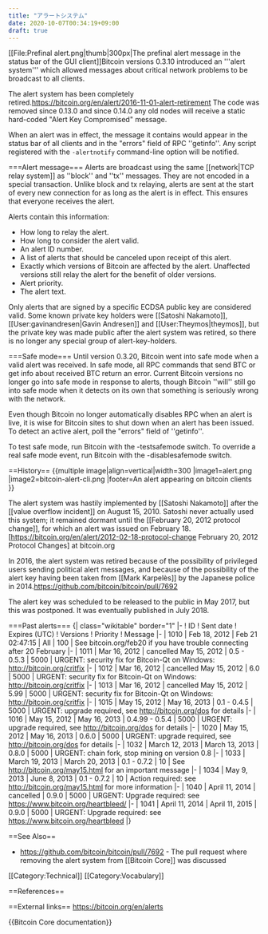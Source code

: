 ```yaml
---
title: "アラートシステム"
date: 2020-10-07T00:34:19+09:00
draft: true
---
```


[[File:Prefinal alert.png|thumb|300px|The prefinal alert message in the status bar of the GUI client]]Bitcoin versions 0.3.10 introduced an '''alert system''' which allowed messages about critical network problems to be broadcast to all clients.

The alert system has been completely retired.<ref name="org">https://bitcoin.org/en/alert/2016-11-01-alert-retirement</ref> The code was removed since 0.13.0 and since 0.14.0 any old nodes will receive a static hard-coded "Alert Key Compromised" message.

When an alert was in effect, the message it contains would appear in the status bar of all clients and in the "errors" field of RPC ''getinfo''. Any script registered with the <code>-alertnotify</code> command-line option will be notified.

===Alert message===
Alerts are broadcast using the same [[network|TCP relay system]] as ''block'' and ''tx'' messages. They are not encoded in a special transaction. Unlike block and tx relaying, alerts are sent at the start of every new connection for as long as the alert is in effect. This ensures that everyone receives the alert.

Alerts contain this information:
* How long to relay the alert.
* How long to consider the alert valid.
* An alert ID number.
* A list of alerts that should be canceled upon receipt of this alert.
* Exactly which versions of Bitcoin are affected by the alert. Unaffected versions still relay the alert for the benefit of older versions.
* Alert priority.
* The alert text.

Only alerts that are signed by a specific ECDSA public key are considered valid. Some known private key holders were [[Satoshi Nakamoto]], [[User:gavinandresen|Gavin Andresen]] and [[User:Theymos|theymos]], but the private key was made public after the alert system was retired, so there is no longer any special group of alert-key-holders.

===Safe mode===
Until version 0.3.20, Bitcoin went into safe mode when a valid alert was received. In safe mode, all RPC commands that send BTC or get info about received BTC return an error. Current Bitcoin versions no longer go into safe mode in response to alerts, though Bitcoin ''will'' still go into safe mode when it detects on its own that something is seriously wrong with the network.

Even though Bitcoin no longer automatically disables RPC when an alert is live, it is wise for Bitcoin sites to shut down when an alert has been issued. To detect an active alert, poll the "errors" field of ''getinfo''.

To test safe mode, run Bitcoin with the -testsafemode switch. To override a real safe mode event, run Bitcoin with the -disablesafemode switch.

==History==
{{multiple image|align=vertical|width=300
|image1=alert.png
|image2=bitcoin-alert-cli.png
|footer=An alert appearing on bitcoin clients
}}

The alert system was hastily implemented by [[Satoshi Nakamoto]] after the [[value overflow incident]] on August 15, 2010. Satoshi never actually used this system; it remained dormant until the [[February 20, 2012 protocol change]], for which an alert was issued on February 18.<ref>[https://bitcoin.org/en/alert/2012-02-18-protocol-change February 20, 2012 Protocol Changes] at bitcoin.org</ref>

In 2016, the alert system was retired<ref name="org"/> because of the possibility of privileged users sending political alert messages, <!-- because of consensus that there shouldn't be privileged users in a decentralized system in the first place, [reword?]--> and because of the possibility of the alert key having been taken from [[Mark Karpelès]] by the Japanese police in 2014.<ref>https://github.com/bitcoin/bitcoin/pull/7692</ref>

The alert key was scheduled to be released to the public in May 2017, but this was postponed.<ref name="org"/> It was eventually published in July 2018.

===Past alerts===
{| class="wikitable" border="1"
|-
! ID
! Sent date
! Expires (UTC)
! Versions
! Priority
! Message
|-
| 1010
| Feb 18, 2012
| Feb 21 02:47:15
| All
| 100
| See bitcoin.org/feb20 if you have trouble connecting after 20 February
|-
| 1011
| Mar 16, 2012
| cancelled May 15, 2012
| 0.5 - 0.5.3
| 5000
| URGENT: security fix for Bitcoin-Qt on Windows: http://bitcoin.org/critfix
|-
| 1012
| Mar 16, 2012
| cancelled May 15, 2012
| 6.0
| 5000
| URGENT: security fix for Bitcoin-Qt on Windows: http://bitcoin.org/critfix
|-
| 1013
| Mar 16, 2012
| cancelled May 15, 2012
| 5.99
| 5000
| URGENT: security fix for Bitcoin-Qt on Windows: http://bitcoin.org/critfix
|-
| 1015
| May 15, 2012
| May 16, 2013
| 0.1 - 0.4.5
| 5000
| URGENT: upgrade required, see http://bitcoin.org/dos for details
|-
| 1016
| May 15, 2012
| May 16, 2013
| 0.4.99 - 0.5.4
| 5000
| URGENT: upgrade required, see http://bitcoin.org/dos for details
|-
| 1020
| May 15, 2012
| May 16, 2013
| 0.6.0
| 5000
| URGENT: upgrade required, see http://bitcoin.org/dos for details
|-
| 1032
| March 12, 2013
| March 13, 2013
| 0.8.0
| 5000
| URGENT: chain fork, stop mining on version 0.8
|-
| 1033
| March 19, 2013
| March 20, 2013
| 0.1 - 0.7.2
| 10
| See http://bitcoin.org/may15.html for an important message
|-
| 1034
| May 9, 2013
| June 8, 2013
| 0.1 - 0.7.2
| 10
| Action required: see http://bitcoin.org/may15.html for more information
|-
| 1040
| April 11, 2014
| cancelled
| 0.9.0
| 5000
| URGENT: Upgrade required: see https://www.bitcoin.org/heartbleed/
|-
| 1041
| April 11, 2014
| April 11, 2015
| 0.9.0
| 5000
| URGENT: Upgrade required: see https://www.bitcoin.org/heartbleed
|}

==See Also==

* https://github.com/bitcoin/bitcoin/pull/7692 - The pull request where removing the alert system from [[Bitcoin Core]] was discussed

[[Category:Technical]]
[[Category:Vocabulary]]

==References==
<references/>

==External links==
https://bitcoin.org/en/alerts

{{Bitcoin Core documentation}}
